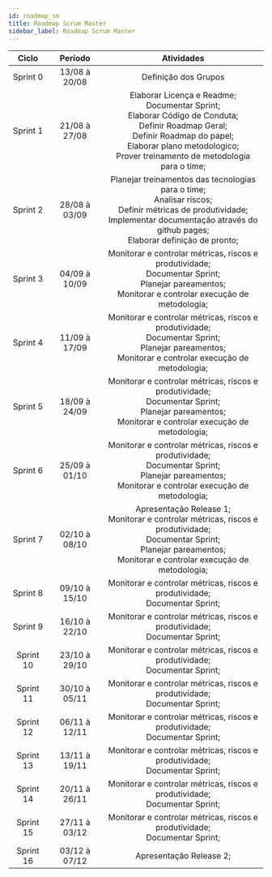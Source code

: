 ```yaml
---
id: roadmap_sm
title: Roadmap Scrum Master
sidebar_label: Roadmap Scrum Master
---
```


Ciclo | Período | Atividades
:-------: | :------: | :------:  
Sprint 0     | 13/08 à 20/08 | Definição dos Grupos
Sprint 1     | 21/08 à 27/08 | Elaborar Licença e Readme; <br /> Documentar Sprint; <br /> Elaborar Código de Conduta; <br /> Definir Roadmap Geral; <br /> Definir Roadmap do papel; <br /> Elaborar plano metodologico; <br /> Prover treinamento de metodologia para o time; <br />
Sprint 2     | 28/08 à 03/09 | Planejar treinamentos das tecnologias para o time; <br /> Analisar riscos; <br /> Definir métricas de produtividade; <br /> Implementar documentação através do github pages; <br /> Elaborar definição de pronto; <br />
Sprint 3     | 04/09 à 10/09 | Monitorar e controlar métricas, riscos e produtividade; <br /> Documentar Sprint; <br /> Planejar pareamentos; <br /> Monitorar e controlar execução de metodologia; <br />
Sprint 4     | 11/09 à 17/09 | Monitorar e controlar métricas, riscos e produtividade; <br /> Documentar Sprint; <br /> Planejar pareamentos; <br /> Monitorar e controlar execução de metodologia; <br />
Sprint 5     | 18/09 à 24/09 | Monitorar e controlar métricas, riscos e produtividade; <br /> Documentar Sprint; <br /> Planejar pareamentos; <br /> Monitorar e controlar execução de metodologia; <br />
Sprint 6     | 25/09 à 01/10 | Monitorar e controlar métricas, riscos e produtividade; <br /> Documentar Sprint; <br /> Planejar pareamentos; <br /> Monitorar e controlar execução de metodologia; <br />
Sprint 7     | 02/10 à 08/10 | Apresentação Release 1; <br /> Monitorar e controlar métricas, riscos e produtividade; <br /> Documentar Sprint; <br /> Planejar pareamentos; <br/> Monitorar e controlar execução de metodologia; <br />
Sprint 8     | 09/10 à 15/10 | Monitorar e controlar métricas, riscos e produtividade; <br /> Documentar Sprint; <br />
Sprint 9     | 16/10 à 22/10 | Monitorar e controlar métricas, riscos e produtividade; <br /> Documentar Sprint; <br />
Sprint 10    | 23/10 à 29/10 | Monitorar e controlar métricas, riscos e produtividade; <br /> Documentar Sprint; <br />
Sprint 11    | 30/10 à 05/11 | Monitorar e controlar métricas, riscos e produtividade; <br /> Documentar Sprint; <br />
Sprint 12    | 06/11 à 12/11 | Monitorar e controlar métricas, riscos e produtividade; <br /> Documentar Sprint; <br />
Sprint 13    | 13/11 à 19/11 | Monitorar e controlar métricas, riscos e produtividade; <br /> Documentar Sprint; <br />
Sprint 14    | 20/11 à 26/11 | Monitorar e controlar métricas, riscos e produtividade; <br /> Documentar Sprint; <br />
Sprint 15    | 27/11 à 03/12 | Monitorar e controlar métricas, riscos e produtividade; <br /> Documentar Sprint; <br />
Sprint 16    | 03/12 à 07/12 | Apresentação Release 2; <br />
